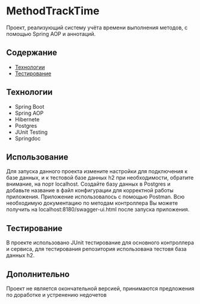 # MethodTrackTime
Проект, реализующий систему учёта времени выполнения методов, с помощью Spring AOP и аннотаций.

## Содержание
- [Технологии](#технологии)
- [Тестирование](#тестирование)
  
## Технологии
- Spring Boot
- Spring AOP
- Hibernete
- Postgres
- JUnit Testing
- Springdoc

## Использование
Для запуска данного проекта измените настройки для подключения к базе данных, и к тестовой базе данных h2 при необходимости, обратите внимание, на порт localhost.
Создайте базу данных в Postgres и добавьте название в файл конфигурации для корректной работы приложения.
Приложение использовалось с помощью Postman.
Всю необходимую документацию по методам контроллера Вы можете получить на localhost:8180/swagger-ui.html после запуска приложения.

## Тестирование
В проекте использовано JUnit тестирование для основного контроллера и сервиса, для тестирования репозитория использована тестовя база данных h2. 

## Дополнительно
Проект не является окончательной версией, принимаются предложения по доработке и устренению недочетов
